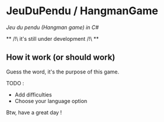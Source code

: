 # JeuDuPendu / HangmanGame
_Jeu du pendu (Hangman game) in C#_

** /!\ it's still under development /!\ **

## How it work (or should work)

Guess the word, it's the purpose of this game. 

TODO : 
  - Add difficulties 
  - Choose your language option
  
 Btw, have a great day !  

